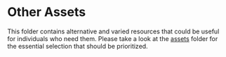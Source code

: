 # Other Assets

This folder contains alternative and varied resources that could be useful for individuals who need them.
Please take a look at the [assets](../assets) folder for the essential selection that should be prioritized.
